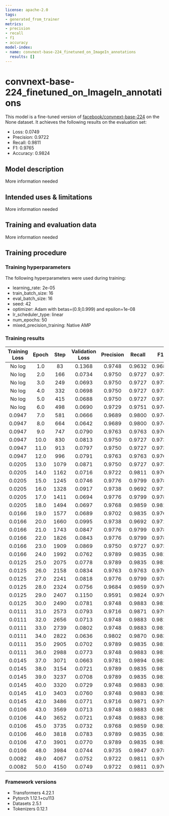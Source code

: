 ```yaml
---
license: apache-2.0
tags:
- generated_from_trainer
metrics:
- precision
- recall
- f1
- accuracy
model-index:
- name: convnext-base-224_finetuned_on_ImageIn_annotations
  results: []
---
```


<!-- This model card has been generated automatically according to the information the Trainer had access to. You
should probably proofread and complete it, then remove this comment. -->

# convnext-base-224_finetuned_on_ImageIn_annotations

This model is a fine-tuned version of [facebook/convnext-base-224](https://huggingface.co/facebook/convnext-base-224) on the None dataset.
It achieves the following results on the evaluation set:
- Loss: 0.0749
- Precision: 0.9722
- Recall: 0.9811
- F1: 0.9765
- Accuracy: 0.9824

## Model description

More information needed

## Intended uses & limitations

More information needed

## Training and evaluation data

More information needed

## Training procedure

### Training hyperparameters

The following hyperparameters were used during training:
- learning_rate: 2e-05
- train_batch_size: 16
- eval_batch_size: 16
- seed: 42
- optimizer: Adam with betas=(0.9,0.999) and epsilon=1e-08
- lr_scheduler_type: linear
- num_epochs: 50
- mixed_precision_training: Native AMP

### Training results

| Training Loss | Epoch | Step | Validation Loss | Precision | Recall | F1     | Accuracy |
|:-------------:|:-----:|:----:|:---------------:|:---------:|:------:|:------:|:--------:|
| No log        | 1.0   | 83   | 0.1368          | 0.9748    | 0.9632 | 0.9688 | 0.9772   |
| No log        | 2.0   | 166  | 0.0734          | 0.9750    | 0.9727 | 0.9739 | 0.9807   |
| No log        | 3.0   | 249  | 0.0693          | 0.9750    | 0.9727 | 0.9739 | 0.9807   |
| No log        | 4.0   | 332  | 0.0698          | 0.9750    | 0.9727 | 0.9739 | 0.9807   |
| No log        | 5.0   | 415  | 0.0688          | 0.9750    | 0.9727 | 0.9739 | 0.9807   |
| No log        | 6.0   | 498  | 0.0690          | 0.9729    | 0.9751 | 0.9740 | 0.9807   |
| 0.0947        | 7.0   | 581  | 0.0666          | 0.9689    | 0.9800 | 0.9743 | 0.9807   |
| 0.0947        | 8.0   | 664  | 0.0642          | 0.9689    | 0.9800 | 0.9743 | 0.9807   |
| 0.0947        | 9.0   | 747  | 0.0790          | 0.9763    | 0.9763 | 0.9763 | 0.9824   |
| 0.0947        | 10.0  | 830  | 0.0813          | 0.9750    | 0.9727 | 0.9739 | 0.9807   |
| 0.0947        | 11.0  | 913  | 0.0797          | 0.9750    | 0.9727 | 0.9739 | 0.9807   |
| 0.0947        | 12.0  | 996  | 0.0791          | 0.9763    | 0.9763 | 0.9763 | 0.9824   |
| 0.0205        | 13.0  | 1079 | 0.0871          | 0.9750    | 0.9727 | 0.9739 | 0.9807   |
| 0.0205        | 14.0  | 1162 | 0.0716          | 0.9722    | 0.9811 | 0.9765 | 0.9824   |
| 0.0205        | 15.0  | 1245 | 0.0746          | 0.9776    | 0.9799 | 0.9787 | 0.9842   |
| 0.0205        | 16.0  | 1328 | 0.0917          | 0.9738    | 0.9692 | 0.9714 | 0.9789   |
| 0.0205        | 17.0  | 1411 | 0.0694          | 0.9776    | 0.9799 | 0.9787 | 0.9842   |
| 0.0205        | 18.0  | 1494 | 0.0697          | 0.9768    | 0.9859 | 0.9812 | 0.9859   |
| 0.0166        | 19.0  | 1577 | 0.0689          | 0.9702    | 0.9835 | 0.9766 | 0.9824   |
| 0.0166        | 20.0  | 1660 | 0.0995          | 0.9738    | 0.9692 | 0.9714 | 0.9789   |
| 0.0166        | 21.0  | 1743 | 0.0847          | 0.9776    | 0.9799 | 0.9787 | 0.9842   |
| 0.0166        | 22.0  | 1826 | 0.0843          | 0.9776    | 0.9799 | 0.9787 | 0.9842   |
| 0.0166        | 23.0  | 1909 | 0.0869          | 0.9750    | 0.9727 | 0.9739 | 0.9807   |
| 0.0166        | 24.0  | 1992 | 0.0762          | 0.9789    | 0.9835 | 0.9811 | 0.9859   |
| 0.0125        | 25.0  | 2075 | 0.0778          | 0.9789    | 0.9835 | 0.9811 | 0.9859   |
| 0.0125        | 26.0  | 2158 | 0.0834          | 0.9763    | 0.9763 | 0.9763 | 0.9824   |
| 0.0125        | 27.0  | 2241 | 0.0818          | 0.9776    | 0.9799 | 0.9787 | 0.9842   |
| 0.0125        | 28.0  | 2324 | 0.0756          | 0.9684    | 0.9859 | 0.9768 | 0.9824   |
| 0.0125        | 29.0  | 2407 | 0.1150          | 0.9591    | 0.9824 | 0.9700 | 0.9772   |
| 0.0125        | 30.0  | 2490 | 0.0781          | 0.9748    | 0.9883 | 0.9813 | 0.9859   |
| 0.0111        | 31.0  | 2573 | 0.0793          | 0.9716    | 0.9871 | 0.9790 | 0.9842   |
| 0.0111        | 32.0  | 2656 | 0.0713          | 0.9748    | 0.9883 | 0.9813 | 0.9859   |
| 0.0111        | 33.0  | 2739 | 0.0802          | 0.9748    | 0.9883 | 0.9813 | 0.9859   |
| 0.0111        | 34.0  | 2822 | 0.0636          | 0.9802    | 0.9870 | 0.9835 | 0.9877   |
| 0.0111        | 35.0  | 2905 | 0.0702          | 0.9789    | 0.9835 | 0.9811 | 0.9859   |
| 0.0111        | 36.0  | 2988 | 0.0773          | 0.9748    | 0.9883 | 0.9813 | 0.9859   |
| 0.0145        | 37.0  | 3071 | 0.0663          | 0.9781    | 0.9894 | 0.9836 | 0.9877   |
| 0.0145        | 38.0  | 3154 | 0.0721          | 0.9789    | 0.9835 | 0.9811 | 0.9859   |
| 0.0145        | 39.0  | 3237 | 0.0708          | 0.9789    | 0.9835 | 0.9811 | 0.9859   |
| 0.0145        | 40.0  | 3320 | 0.0729          | 0.9748    | 0.9883 | 0.9813 | 0.9859   |
| 0.0145        | 41.0  | 3403 | 0.0760          | 0.9748    | 0.9883 | 0.9813 | 0.9859   |
| 0.0145        | 42.0  | 3486 | 0.0771          | 0.9716    | 0.9871 | 0.9790 | 0.9842   |
| 0.0106        | 43.0  | 3569 | 0.0713          | 0.9748    | 0.9883 | 0.9813 | 0.9859   |
| 0.0106        | 44.0  | 3652 | 0.0721          | 0.9748    | 0.9883 | 0.9813 | 0.9859   |
| 0.0106        | 45.0  | 3735 | 0.0732          | 0.9768    | 0.9859 | 0.9812 | 0.9859   |
| 0.0106        | 46.0  | 3818 | 0.0783          | 0.9789    | 0.9835 | 0.9811 | 0.9859   |
| 0.0106        | 47.0  | 3901 | 0.0770          | 0.9789    | 0.9835 | 0.9811 | 0.9859   |
| 0.0106        | 48.0  | 3984 | 0.0744          | 0.9735    | 0.9847 | 0.9789 | 0.9842   |
| 0.0082        | 49.0  | 4067 | 0.0752          | 0.9722    | 0.9811 | 0.9765 | 0.9824   |
| 0.0082        | 50.0  | 4150 | 0.0749          | 0.9722    | 0.9811 | 0.9765 | 0.9824   |


### Framework versions

- Transformers 4.22.1
- Pytorch 1.12.1+cu113
- Datasets 2.5.1
- Tokenizers 0.12.1
